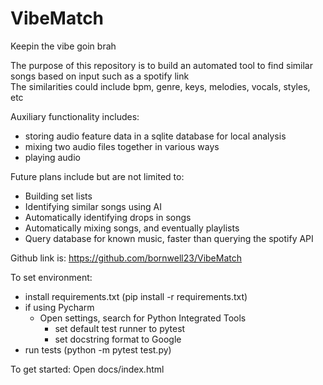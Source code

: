 # VibeMatch
Keepin the vibe goin brah

The purpose of this repository is to build an automated tool to find similar songs based on input such as a spotify link\
The similarities could include bpm, genre, keys, melodies, vocals, styles, etc

Auxiliary functionality includes:
* storing audio feature data in a sqlite database for local analysis
* mixing two audio files together in various ways
* playing audio

Future plans include but are not limited to:
* Building set lists
* Identifying similar songs using AI
* Automatically identifying drops in songs
* Automatically mixing songs, and eventually playlists
* Query database for known music, faster than querying the spotify API


Github link is: https://github.com/bornwell23/VibeMatch


To set environment:
* install requirements.txt (pip install -r requirements.txt)
* if using Pycharm
  * Open settings, search for Python Integrated Tools
    * set default test runner to pytest
    * set docstring format to Google
* run tests (python -m pytest test.py)

To get started:
Open docs/index.html
